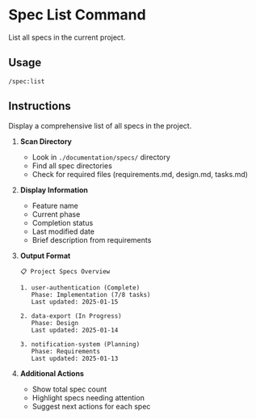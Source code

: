 # Spec List Command

List all specs in the current project.

## Usage
```
/spec:list
```

## Instructions
Display a comprehensive list of all specs in the project.

1. **Scan Directory**
   - Look in `./documentation/specs/` directory
   - Find all spec directories
   - Check for required files (requirements.md, design.md, tasks.md)

2. **Display Information**
   - Feature name
   - Current phase
   - Completion status
   - Last modified date
   - Brief description from requirements

3. **Output Format**
   ```
   📋 Project Specs Overview

   1. user-authentication (Complete)
      Phase: Implementation (7/8 tasks)
      Last updated: 2025-01-15

   2. data-export (In Progress)
      Phase: Design
      Last updated: 2025-01-14

   3. notification-system (Planning)
      Phase: Requirements
      Last updated: 2025-01-13
   ```

4. **Additional Actions**
   - Show total spec count
   - Highlight specs needing attention
   - Suggest next actions for each spec
